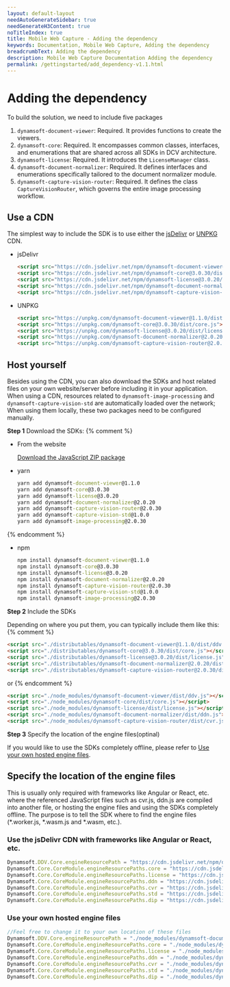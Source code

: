 ```yaml
---
layout: default-layout
needAutoGenerateSidebar: true
needGenerateH3Content: true
noTitleIndex: true
title: Mobile Web Capture - Adding the dependency
keywords: Documentation, Mobile Web Capture, Adding the dependency
breadcrumbText: Adding the dependency
description: Mobile Web Capture Documentation Adding the dependency
permalink: /gettingstarted/add_dependency-v1.1.html
---
```


# Adding the dependency

To build the solution, we need to include five packages

1. `dynamsoft-document-viewer`: Required. It provides functions to create the viewers.
2. `dynamsoft-core`: Required. It encompasses common classes, interfaces, and enumerations that are shared across all SDKs in DCV architecture.
3. `dynamsoft-license`: Required. It introduces the `LicenseManager` class.
4. `dynamsoft-document-normalizer`: Required. It defines interfaces and enumerations specifically tailored to the document normalizer module.
5. `dynamsoft-capture-vision-router`: Required. It defines the class `CaptureVisionRouter`, which governs the entire image processing workflow.

## Use a CDN

The simplest way to include the SDK is to use either the [jsDelivr](https://jsdelivr.com/) or [UNPKG](https://unpkg.com/) CDN.

- jsDelivr

  ```html
  <script src="https://cdn.jsdelivr.net/npm/dynamsoft-document-viewer@1.1.0/dist/ddv.js"></script>
  <script src="https://cdn.jsdelivr.net/npm/dynamsoft-core@3.0.30/dist/core.js"></script>
  <script src="https://cdn.jsdelivr.net/npm/dynamsoft-license@3.0.20/dist/license.js"></script>
  <script src="https://cdn.jsdelivr.net/npm/dynamsoft-document-normalizer@2.0.20/dist/ddn.js"></script>
  <script src="https://cdn.jsdelivr.net/npm/dynamsoft-capture-vision-router@2.0.30/dist/cvr.js"></script>
  ```

- UNPKG

  ```html
  <script src="https://unpkg.com/dynamsoft-document-viewer@1.1.0/dist/ddv.js"></script>
  <script src="https://unpkg.com/dynamsoft-core@3.0.30/dist/core.js"></script>
  <script src="https://unpkg.com/dynamsoft-license@3.0.20/dist/license.js"></script>
  <script src="https://unpkg.com/dynamsoft-document-normalizer@2.0.20/dist/ddn.js"></script>
  <script src="https://unpkg.com/dynamsoft-capture-vision-router@2.0.30/dist/cvr.js"></script>
  ```

## Host yourself

Besides using the CDN, you can also download the SDKs and host related files on your own website/server before including it in your application. When using a CDN, resources related to `dynamsoft-image-processing` and `dynamsoft-capture-vision-std` are automatically loaded over the network; When using them locally, these two packages need to be configured manually.

**Step 1** Download the SDKs:
{% comment %}
- From the website

  [Download the JavaScript ZIP package](https://www.dynamsoft.com/mobile-web-capture/downloads/)

- yarn

  ```cmd
  yarn add dynamsoft-document-viewer@1.1.0
  yarn add dynamsoft-core@3.0.30
  yarn add dynamsoft-license@3.0.20
  yarn add dynamsoft-document-normalizer@2.0.20
  yarn add dynamsoft-capture-vision-router@2.0.30
  yarn add dynamsoft-capture-vision-std@1.0.0
  yarn add dynamsoft-image-processing@2.0.30
  ```
{% endcomment %}

- npm

  ```cmd
  npm install dynamsoft-document-viewer@1.1.0
  npm install dynamsoft-core@3.0.30
  npm install dynamsoft-license@3.0.20
  npm install dynamsoft-document-normalizer@2.0.20
  npm install dynamsoft-capture-vision-router@2.0.30
  npm install dynamsoft-capture-vision-std@1.0.0
  npm install dynamsoft-image-processing@2.0.30
  ```



**Step 2** Include the SDKs

Depending on where you put them, you can typically include them like this:
{% comment %}
  ```html
  <script src="./distributables/dynamsoft-document-viewer@1.1.0/dist/ddv.js"></script>
  <script src="./distributables/dynamsoft-core@3.0.30/dist/core.js"></script>
  <script src="./distributables/dynamsoft-license@3.0.20/dist/license.js"></script>
  <script src="./distributables/dynamsoft-document-normalizer@2.0.20/dist/ddn.js"></script>
  <script src="./distributables/dynamsoft-capture-vision-router@2.0.30/dist/cvr.js"></script>
  ```

or
{% endcomment %}
  ```html
  <script src="./node_modules/dynamsoft-document-viewer/dist/ddv.js"></script>
  <script src="./node_modules/dynamsoft-core/dist/core.js"></script>
  <script src="./node_modules/dynamsoft-license/dist/license.js"></script>
  <script src="./node_modules/dynamsoft-document-normalizer/dist/ddn.js"></script>
  <script src="./node_modules/dynamsoft-capture-vision-router/dist/cvr.js"></script>
  ```

**Step 3** Specify the location of the engine files(optinal)

If you would like to use the SDKs completely offline, please refer to [Use your own hosted engine files](#use-your-own-hosted-engine-files).

## Specify the location of the engine files

This is usually only required with frameworks like Angular or React, etc. where the referenced JavaScript files such as cvr.js, ddn.js are compiled into another file, or hosting the engine files and using the SDKs completely offline. The purpose is to tell the SDK where to find the engine files (*.worker.js, *.wasm.js and *.wasm, etc.).

### Use the jsDelivr CDN with frameworks like Angular or React, etc.
  ```typescript
  Dynamsoft.DDV.Core.engineResourcePath = "https://cdn.jsdelivr.net/npm/dynamsoft-document-viewer@1.1.0/dist/engine";
  Dynamsoft.Core.CoreModule.engineResourcePaths.core = "https://cdn.jsdelivr.net/npm/dynamsoft-core@3.0.30/dist/";
  Dynamsoft.Core.CoreModule.engineResourcePaths.license = "https://cdn.jsdelivr.net/npm/dynamsoft-license@3.0.20/dist/";
  Dynamsoft.Core.CoreModule.engineResourcePaths.ddn = "https://cdn.jsdelivr.net/npm/dynamsoft-document-normalizer@2.0.20/dist/";
  Dynamsoft.Core.CoreModule.engineResourcePaths.cvr = "https://cdn.jsdelivr.net/npm/dynamsoft-capture-vision-router@2.0.30/dist/";
  Dynamsoft.Core.CoreModule.engineResourcePaths.std = "https://cdn.jsdelivr.net/npm/dynamsoft-capture-vision-std@1.0.0/dist/";
  Dynamsoft.Core.CoreModule.engineResourcePaths.dip = "https://cdn.jsdelivr.net/npm/dynamsoft-image-processing@2.0.30/dist/";
  ```

### Use your own hosted engine files

  ```typescript
  //Feel free to change it to your own location of these files
  Dynamsoft.DDV.Core.engineResourcePath = "./node_modules/dynamsoft-document-viewer/dist/engine";
  Dynamsoft.Core.CoreModule.engineResourcePaths.core = "./node_modules/dynamsoft-core/dist/";
  Dynamsoft.Core.CoreModule.engineResourcePaths.license = "./node_modules/dynamsoft-license/dist/";
  Dynamsoft.Core.CoreModule.engineResourcePaths.ddn = "./node_modules/dynamsoft-document-normalizer/dist/";
  Dynamsoft.Core.CoreModule.engineResourcePaths.cvr = "./node_modules/dynamsoft-capture-vision-router/dist/";
  Dynamsoft.Core.CoreModule.engineResourcePaths.std = "./node_modules/dynamsoft-capture-vision-std/dist/";
  Dynamsoft.Core.CoreModule.engineResourcePaths.dip = "./node_modules/dynamsoft-image-processing/dist/";
  ```
